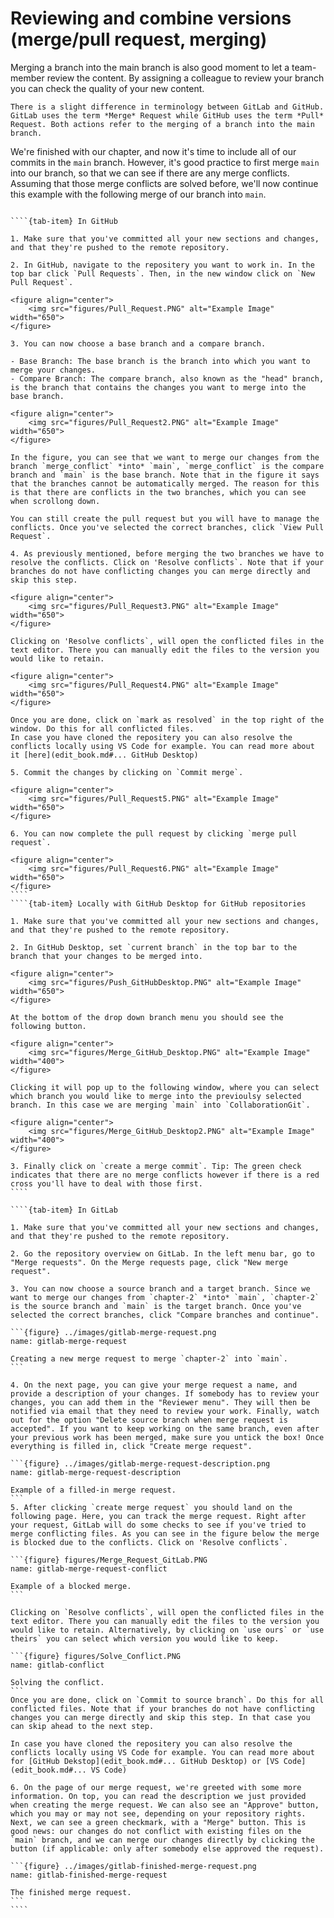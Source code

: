 # Reviewing and combine versions (merge/pull request, merging)

Merging a branch into the main branch is also good moment to let a team-member review the content. By assigning a colleague to review your branch you can check the quality of your new content. 

```{note}
There is a slight difference in terminology between GitLab and GitHub. GitLab uses the term *Merge* Request while GitHub uses the term *Pull* Request. Both actions refer to the merging of a branch into the main branch.
```

We're finished with our chapter, and now it's time to include all of our commits in the `main` branch. However, it's good practice to first merge `main` into our branch, so that we can see if there are any merge conflicts. Assuming that those merge conflicts are solved before, we'll now continue this example with the following merge of our branch into `main`.

`````{tab-set}

````{tab-item} In GitHub

1. Make sure that you've committed all your new sections and changes, and that they're pushed to the remote repository.

2. In GitHub, navigate to the repositery you want to work in. In the top bar click `Pull Requests`. Then, in the new window click on `New Pull Request`. 

<figure align="center">
    <img src="figures/Pull_Request.PNG" alt="Example Image" width="650">
</figure>

3. You can now choose a base branch and a compare branch. 

- Base Branch: The base branch is the branch into which you want to merge your changes.
- Compare Branch: The compare branch, also known as the "head" branch, is the branch that contains the changes you want to merge into the base branch.

<figure align="center">
    <img src="figures/Pull_Request2.PNG" alt="Example Image" width="650">
</figure>

In the figure, you can see that we want to merge our changes from the branch `merge_conflict` *into* `main`, `merge_conflict` is the compare branch and `main` is the base branch. Note that in the figure it says that the branches cannot be automatically merged. The reason for this is that there are conflicts in the two branches, which you can see when scrollong down. 

You can still create the pull request but you will have to manage the conflicts. Once you've selected the correct branches, click `View Pull Request`.

4. As previously mentioned, before merging the two branches we have to resolve the conflicts. Click on 'Resolve conflicts`. Note that if your branches do not have conflicting changes you can merge directly and skip this step.

<figure align="center">
    <img src="figures/Pull_Request3.PNG" alt="Example Image" width="650">
</figure>

Clicking on 'Resolve conflicts`, will open the conflicted files in the text editor. There you can manually edit the files to the version you would like to retain. 

<figure align="center">
    <img src="figures/Pull_Request4.PNG" alt="Example Image" width="650">
</figure>

Once you are done, click on `mark as resolved` in the top right of the window. Do this for all conflicted files. 
In case you have cloned the repositery you can also resolve the conflicts locally using VS Code for example. You can read more about it [here](edit_book.md#... GitHub Desktop)

5. Commit the changes by clicking on `Commit merge`. 

<figure align="center">
    <img src="figures/Pull_Request5.PNG" alt="Example Image" width="650">
</figure>

6. You can now complete the pull request by clicking `merge pull request`.

<figure align="center">
    <img src="figures/Pull_Request6.PNG" alt="Example Image" width="650">
</figure>
````
````{tab-item} Locally with GitHub Desktop for GitHub repositories

1. Make sure that you've committed all your new sections and changes, and that they're pushed to the remote repository.

2. In GitHub Desktop, set `current branch` in the top bar to the branch that your changes to be merged into.

<figure align="center">
    <img src="figures/Push_GitHubDesktop.PNG" alt="Example Image" width="650">
</figure>

At the bottom of the drop down branch menu you should see the following button. 

<figure align="center">
    <img src="figures/Merge_GitHub_Desktop.PNG" alt="Example Image" width="400">
</figure>

Clicking it will pop up to the following window, where you can select which branch you would like to merge into the previoulsy selected branch. In this case we are merging `main` into `CollaborationGit`.

<figure align="center">
    <img src="figures/Merge_GitHub_Desktop2.PNG" alt="Example Image" width="400">
</figure>

3. Finally click on `create a merge commit`. Tip: The green check indicates that there are no merge conflicts however if there is a red cross you'll have to deal with those first.
````

````{tab-item} In GitLab

1. Make sure that you've committed all your new sections and changes, and that they're pushed to the remote repository.

2. Go the repository overview on GitLab. In the left menu bar, go to "Merge requests". On the Merge requests page, click "New merge request". 

3. You can now choose a source branch and a target branch. Since we want to merge our changes from `chapter-2` *into* `main`, `chapter-2` is the source branch and `main` is the target branch. Once you've selected the correct branches, click "Compare branches and continue".

```{figure} ../images/gitlab-merge-request.png
name: gitlab-merge-request

Creating a new merge request to merge `chapter-2` into `main`.
```

4. On the next page, you can give your merge request a name, and provide a description of your changes. If somebody has to review your changes, you can add them in the "Reviewer menu". They will then be notified via email that they need to review your work. Finally, watch out for the option "Delete source branch when merge request is accepted". If you want to keep working on the same branch, even after your previous work has been merged, make sure you untick the box! Once everything is filled in, click "Create merge request".

```{figure} ../images/gitlab-merge-request-description.png
name: gitlab-merge-request-description

Example of a filled-in merge request.
```
5. After clicking `create merge request` you should land on the following page. Here, you can track the merge request. Right after your request, GitLab will do some checks to see if you've tried to merge conflicting files. As you can see in the figure below the merge is blocked due to the conflicts. Click on 'Resolve conflicts`. 

```{figure} figures/Merge_Request_GitLab.PNG
name: gitlab-merge-request-conflict

Example of a blocked merge.
```

Clicking on `Resolve conflicts`, will open the conflicted files in the text editor. There you can manually edit the files to the version you would like to retain. Alternatively, by clicking on `use ours` or `use theirs` you can select which version you would like to keep.

```{figure} figures/Solve_Conflict.PNG
name: gitlab-conflict

Solving the conflict.
```
Once you are done, click on `Commit to source branch`. Do this for all conflicted files. Note that if your branches do not have conflicting changes you can merge directly and skip this step. In that case you can skip ahead to the next step.

In case you have cloned the repositery you can also resolve the conflicts locally using VS Code for example. You can read more about for [GitHub Dekstop](edit_book.md#... GitHub Desktop) or [VS Code](edit_book.md#... VS Code)

6. On the page of our merge request, we're greeted with some more information. On top, you can read the description we just provided when creating the merge request. We can also see an "Approve" button, which you may or may not see, depending on your repository rights. Next, we can see a green checkmark, with a "Merge" button. This is good news: our changes do not conflict with existing files on the `main` branch, and we can merge our changes directly by clicking the button (if applicable: only after somebody else approved the request). 

```{figure} ../images/gitlab-finished-merge-request.png
name: gitlab-finished-merge-request

The finished merge request.
```
````

`````
